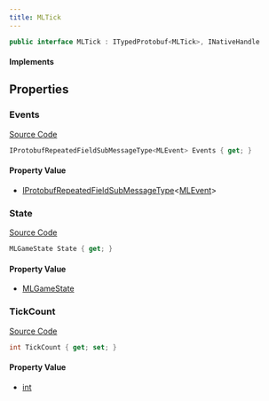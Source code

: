 ```yaml
---
title: MLTick
---
```


```csharp
public interface MLTick : ITypedProtobuf<MLTick>, INativeHandle
```

#### Implements

## Properties

### Events

[Source Code](https://github.com/swiftly-solution/swiftlys2/blob/main/managed/src/SwiftlyS2.Generated/Protobufs/Interfaces/MLTick.cs#L19)

```csharp
IProtobufRepeatedFieldSubMessageType<MLEvent> Events { get; }
```

#### Property Value

- [IProtobufRepeatedFieldSubMessageType](/docs/api/shared/netmessages/iprotobufrepeatedfieldsubmessagetype-1)<[MLEvent](/docs/api/shared/protobufdefinitions/mlevent)>

### State

[Source Code](https://github.com/swiftly-solution/swiftlys2/blob/main/managed/src/SwiftlyS2.Generated/Protobufs/Interfaces/MLTick.cs#L16)

```csharp
MLGameState State { get; }
```

#### Property Value

- [MLGameState](/docs/api/shared/protobufdefinitions/mlgamestate)

### TickCount

[Source Code](https://github.com/swiftly-solution/swiftlys2/blob/main/managed/src/SwiftlyS2.Generated/Protobufs/Interfaces/MLTick.cs#L13)

```csharp
int TickCount { get; set; }
```

#### Property Value

- [int](https://learn.microsoft.com/dotnet/api/system.int32)

